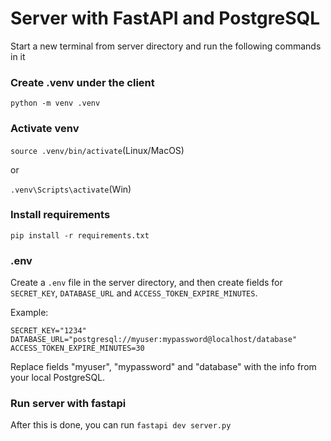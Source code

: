# Server with FastAPI and PostgreSQL

Start a new terminal from server directory and run the following commands in it

### Create .venv under the client

`python -m venv .venv`

### Activate venv

`source .venv/bin/activate`(Linux/MacOS)

or

`.venv\Scripts\activate`(Win)

### Install requirements

`pip install -r requirements.txt`

### .env

Create a `.env` file in the server directory, and then create fields for `SECRET_KEY`, `DATABASE_URL` and `ACCESS_TOKEN_EXPIRE_MINUTES`.

Example:
```
SECRET_KEY="1234"
DATABASE_URL="postgresql://myuser:mypassword@localhost/database"
ACCESS_TOKEN_EXPIRE_MINUTES=30
```
Replace fields "myuser", "mypassword" and "database" with the info from your local PostgreSQL.

### Run server with fastapi

After this is done, you can run `fastapi dev server.py`